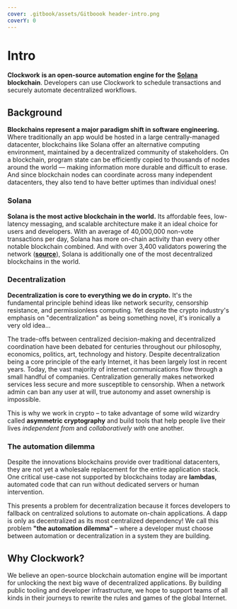 ```yaml
---
cover: .gitbook/assets/Gitboook header-intro.png
coverY: 0
---
```


# Intro

**Clockwork** **is an open-source automation engine for the** [**Solana**](https://solana.com/) **blockchain**. Developers can use Clockwork to schedule transactions and securely automate decentralized workflows.

## **Background**

**Blockchains represent a major paradigm shift in software engineering.** Where traditionally an app would be hosted in a large centrally-managed datacenter, blockchains like Solana offer an alternative computing environment, maintained by a decentralized community of stakeholders. On a blockchain, program state can be efficiently copied to thousands of nodes around the world –– making information more durable and difficult to erase. And since blockchain nodes can coordinate across many independent datacenters, they also tend to have better uptimes than individual ones!

### Solana

**Solana is the most active blockchain in the world.** Its affordable fees, low-latency messaging, and scalable architecture make it an ideal choice for users and developers. With an average of 40,000,000 non-vote transactions per day, Solana has more on-chain activity than every other notable blockchain combined. And with over 3,400 validators powering the network ([**source**](https://solana.com/news/validator-health-report-august-2022)), Solana is additionally one of the most decentralized blockchains in the world.

### Decentralization

**Decentralization is core to everything we do in crypto.** It's the fundamental principle behind ideas like network security, censorship resistance, and permissionless computing. Yet despite the crypto industry's emphasis on "decentralization" as being something novel, it's ironically a very old idea...

The trade-offs between centralized decision-making and decentralized coordination have been debated for centuries throughout our philosophy, economics, politics, art, technology and history. Despite decentralization being a core principle of the early Internet, it has been largely lost in recent years. Today, the vast majority of internet communications flow through a small handful of companies. Centralization generally makes networked services less secure and more susceptible to censorship. When a network admin can ban any user at will, true autonomy and asset ownership is impossible.&#x20;

This is why we work in crypto – to take advantage of some wild wizardry called **asymmetric cryptography** and build tools that help people live their lives _independent from_ and _collaboratively with_ one another.

### The automation dilemma

Despite the innovations blockchains provide over traditional datacenters, they are not yet a wholesale replacement for the entire application stack. One critical use-case not supported by blockchains today are **lambdas**, automated code that can run without dedicated servers or human intervention.&#x20;

This presents a problem for decentralization because it forces developers to fallback on centralized solutions to automate on-chain applications. A dapp is only as decentralized as its most centralized dependency! We call this problem **"the automation dilemma"** – where a developer must choose between automation or decentralization in a system they are building.

## Why Clockwork?&#x20;

We believe an open-source blockchain automation engine will be important for unlocking the next big wave of decentralized applications. By building public tooling and developer infrastructure, we hope to support teams of all kinds in their journeys to rewrite the rules and games of the global Internet.&#x20;
